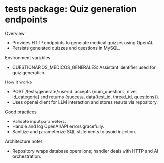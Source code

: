 # tests package: Quiz generation endpoints

Overview
- Provides HTTP endpoints to generate medical quizzes using OpenAI.
- Persists generated quizzes and questions in MySQL.

Environment variables
- CUESTIONARIOS_MEDICOS_GENERALES: Assistant identifier used for quiz generation.

How it works
- POST /tests/generate/:userId: accepts {num_questions, nivel, id_categoria} and returns {success, data{test_id, thread_id, questions}}.
- Uses openai client for LLM interaction and stores results via repository.

Good practices
- Validate input parameters.
- Handle and log OpenAI/API errors gracefully.
- Sanitize and parameterize SQL statements to avoid injection.

Architecture notes
- Repository wraps database operations; handler deals with HTTP and AI orchestration.
